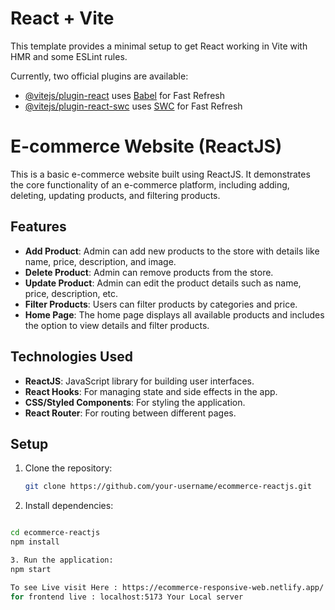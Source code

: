 # React + Vite

This template provides a minimal setup to get React working in Vite with HMR and some ESLint rules.

Currently, two official plugins are available:

- [@vitejs/plugin-react](https://github.com/vitejs/vite-plugin-react/blob/main/packages/plugin-react/README.md) uses [Babel](https://babeljs.io/) for Fast Refresh
- [@vitejs/plugin-react-swc](https://github.com/vitejs/vite-plugin-react-swc) uses [SWC](https://swc.rs/) for Fast Refresh


# E-commerce Website (ReactJS)

This is a basic e-commerce website built using ReactJS. It demonstrates the core functionality of an e-commerce platform, including adding, deleting, updating products, and filtering products.

## Features

- **Add Product**: Admin can add new products to the store with details like name, price, description, and image.
- **Delete Product**: Admin can remove products from the store.
- **Update Product**: Admin can edit the product details such as name, price, description, etc.
- **Filter Products**: Users can filter products by categories and price.
- **Home Page**: The home page displays all available products and includes the option to view details and filter products.

## Technologies Used

- **ReactJS**: JavaScript library for building user interfaces.
- **React Hooks**: For managing state and side effects in the app.
- **CSS/Styled Components**: For styling the application.
- **React Router**: For routing between different pages.

## Setup

1. Clone the repository:

   ```bash
   git clone https://github.com/your-username/ecommerce-reactjs.git
2. Install dependencies:
  ```bash

cd ecommerce-reactjs
npm install

3. Run the application:
npm start

To see Live visit Here : https://ecommerce-responsive-web.netlify.app/
for frontend live : localhost:5173 Your Local server
   

